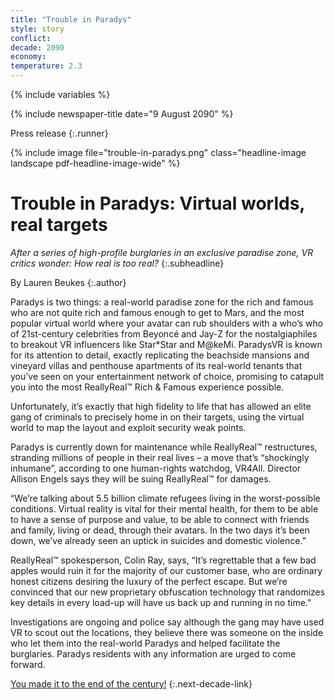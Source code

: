 ```yaml
---
title: "Trouble in Paradys"
style: story
conflict: 
decade: 2090
economy: 
temperature: 2.3
---
```


{% include variables %}

{% include newspaper-title date="9 August 2090" %}

Press release
{:.runner}

{% include image file="trouble-in-paradys.png" class="headline-image landscape pdf-headline-image-wide" %}

# Trouble in Paradys: Virtual worlds, real targets

*After a series of high-profile burglaries in an exclusive paradise zone, VR critics wonder: How real is too real?*
{:.subheadline}

By Lauren Beukes
{:.author}

Paradys is two things: a real-world paradise zone for the rich and famous who are not quite rich and famous enough to get to Mars, and the most popular virtual world where your avatar can rub shoulders with a who’s who of 21st-century celebrities from Beyoncé and Jay-Z for the nostalgiaphiles to breakout VR influencers like Star\*Star and M@keMi. ParadysVR is known for its attention to detail, exactly replicating the beachside mansions and vineyard villas and penthouse apartments of its real-world tenants that you’ve seen on your entertainment network of choice, promising to catapult you into the most ReallyReal™ Rich&nbsp;&&nbsp;Famous experience possible.

Unfortunately, it’s exactly that high fidelity to life that has allowed an elite gang of criminals to precisely home in on their targets, using the virtual world to map the layout and exploit security weak points.

Paradys is currently down for maintenance while ReallyReal™ restructures, stranding millions of people in their real lives – a move that’s “shockingly inhumane”, according to one human-rights watchdog, VR4All. Director Allison Engels says they will be suing ReallyReal™ for damages.

“We’re talking about 5.5&nbsp;billion climate refugees living in the worst-possible conditions. Virtual reality is vital for their mental health, for them to be able to have a sense of purpose and value, to be able to connect with friends and family, living or dead, through their avatars. In the two days it’s been down, we’ve already seen an uptick in suicides and domestic violence.”

ReallyReal™ spokesperson, Colin Ray, says, “It’s regrettable that a few bad apples would ruin it for the majority of our customer base, who are ordinary honest citizens desiring the luxury of the perfect escape. But we’re convinced that our new proprietary obfuscation technology that randomizes key details in every load-up will have us back up and running in no time.”

Investigations are ongoing and police say although the gang may have used VR to scout out the locations, they believe there was someone on the inside who let them into the real-world Paradys and helped facilitate the burglaries. Paradys residents with any information are urged to come forward.

[You made it to the end of the century!](ending_2100-billionaire-saviours.html)
{:.next-decade-link}
